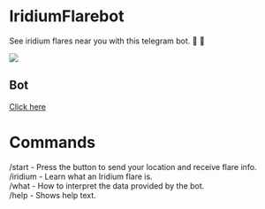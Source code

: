 # IridiumFlarebot
See iridium flares near you with this telegram bot.
:telescope: :satellite:

<img src="http://i.imgur.com/zRrcItj.png" align="center">


## Bot
[Click here](https://t.me/iridiumflarebot)  

# Commands
/start - Press the button to send your location and receive flare info.  
/iridium - Learn what an Iridium flare is.  
/what - How to interpret the data provided by the bot.  
/help - Shows help text.  
